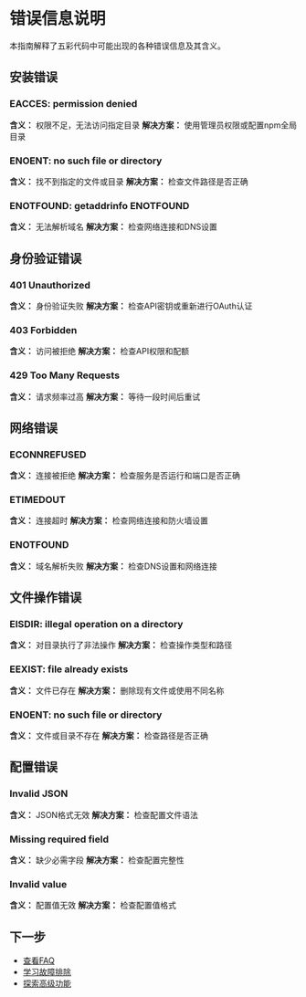 # 错误信息说明

本指南解释了五彩代码中可能出现的各种错误信息及其含义。

## 安装错误

### EACCES: permission denied
**含义：** 权限不足，无法访问指定目录
**解决方案：** 使用管理员权限或配置npm全局目录

### ENOENT: no such file or directory
**含义：** 找不到指定的文件或目录
**解决方案：** 检查文件路径是否正确

### ENOTFOUND: getaddrinfo ENOTFOUND
**含义：** 无法解析域名
**解决方案：** 检查网络连接和DNS设置

## 身份验证错误

### 401 Unauthorized
**含义：** 身份验证失败
**解决方案：** 检查API密钥或重新进行OAuth认证

### 403 Forbidden
**含义：** 访问被拒绝
**解决方案：** 检查API权限和配额

### 429 Too Many Requests
**含义：** 请求频率过高
**解决方案：** 等待一段时间后重试

## 网络错误

### ECONNREFUSED
**含义：** 连接被拒绝
**解决方案：** 检查服务是否运行和端口是否正确

### ETIMEDOUT
**含义：** 连接超时
**解决方案：** 检查网络连接和防火墙设置

### ENOTFOUND
**含义：** 域名解析失败
**解决方案：** 检查DNS设置和网络连接

## 文件操作错误

### EISDIR: illegal operation on a directory
**含义：** 对目录执行了非法操作
**解决方案：** 检查操作类型和路径

### EEXIST: file already exists
**含义：** 文件已存在
**解决方案：** 删除现有文件或使用不同名称

### ENOENT: no such file or directory
**含义：** 文件或目录不存在
**解决方案：** 检查路径是否正确

## 配置错误

### Invalid JSON
**含义：** JSON格式无效
**解决方案：** 检查配置文件语法

### Missing required field
**含义：** 缺少必需字段
**解决方案：** 检查配置完整性

### Invalid value
**含义：** 配置值无效
**解决方案：** 检查配置值格式

## 下一步

- [查看FAQ](./faq.md)
- [学习故障排除](../troubleshooting/common-issues.md)
- [探索高级功能](../advanced/customization.md)
